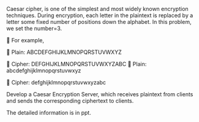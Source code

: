 Caesar cipher, is one of the simplest and most widely known encryption techniques. During encryption, each letter in the plaintext is replaced by a letter some fixed number of positions down the alphabet. In this problem, we set the number=3.

 For example,

 Plain: ABCDEFGHIJKLMNOPQRSTUVWXYZ 

 Cipher: DEFGHIJKLMNOPQRSTUVWXYZABC  Plain: abcdefghijklmnopqrstuvwxyz

 Cipher: defghijklmnopqrstuvwxyzabc

Develop a Caesar Encryption Server, which receives plaintext from clients and sends the corresponding ciphertext to clients.

The detailed information is in ppt.
